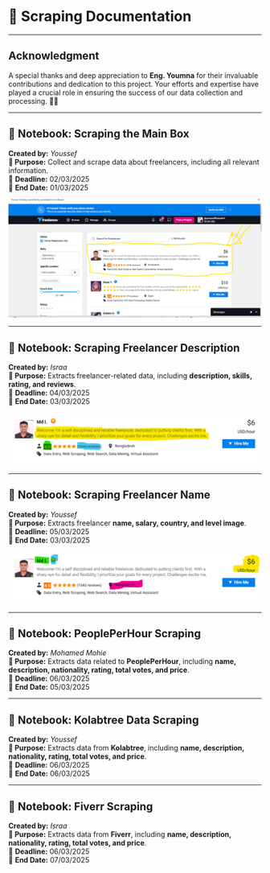 # 📝 Scraping  Documentation

---

## **Acknowledgment**
A special thanks and deep appreciation to **Eng. Youmna** for their invaluable contributions and dedication to this project. Your efforts and expertise have played a crucial role in ensuring the success of our data collection and processing. 🙌👏

---

## 📌 Notebook: **Scraping the Main Box**  
**Created by:** *Youssef*  
**📌 Purpose:** Collect and scrape data about freelancers, including all relevant information.  
📅 **Deadline:** 02/03/2025  
📅 **End Date:** 01/03/2025  

![The main box](img/the_main_box.png)

---

## 📌 Notebook: **Scraping Freelancer Description**  
**Created by:** *Israa*  
**📌 Purpose:** Extracts freelancer-related data, including **description, skills, rating, and reviews**.  
📅 **Deadline:** 04/03/2025  
📅 **End Date:** 03/03/2025  

![Freelancer Level](img/discrrabtion.png)

---

## 📌 Notebook: **Scraping Freelancer Name**  
**Created by:** *Youssef*  
**📌 Purpose:** Extracts freelancer **name, salary, country, and level image**.  
📅 **Deadline:** 05/03/2025  
📅 **End Date:** 03/03/2025  

![Freelancer Level](img/name.png)

---

## 📌 Notebook: **PeoplePerHour Scraping**  
**Created by:** *Mohamed Mohie*  
**📌 Purpose:** Extracts data related to **PeoplePerHour**, including **name, description, nationality, rating, total votes, and price**.  
📅 **Deadline:** 06/03/2025  
📅 **End Date:** 05/03/2025  

---

## 📌 Notebook: **Kolabtree Data Scraping**  
**Created by:** *Youssef*  
**📌 Purpose:** Extracts data from **Kolabtree**, including **name, description, nationality, rating, total votes, and price**.  
📅 **Deadline:** 06/03/2025  
📅 **End Date:** 06/03/2025  

---

## 📌 Notebook: **Fiverr Scraping**  
**Created by:** *Israa*  
**📌 Purpose:** Extracts data from **Fiverr**, including **name, description, nationality, rating, total votes, and price**.  
📅 **Deadline:** 06/03/2025  
📅 **End Date:** 07/03/2025  

